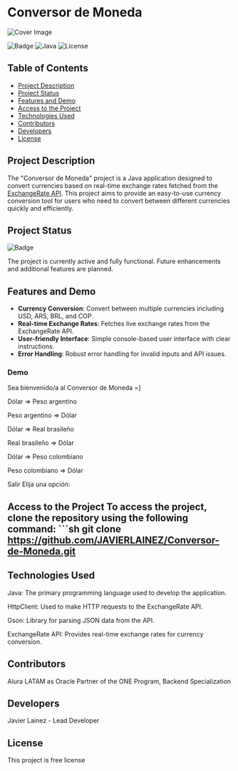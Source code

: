 # Conversor de Moneda

![Cover Image](https://your-image-url.com)

![Badge](https://img.shields.io/badge/Status-Active-green) ![Java](https://img.shields.io/badge/Java-17-brightgreen) ![License](https://img.shields.io/badge/License-MIT-blue)

## Table of Contents

- [Project Description](#project-description)
- [Project Status](#project-status)
- [Features and Demo](#features-and-demo)
- [Access to the Project](#access-to-the-project)
- [Technologies Used](#technologies-used)
- [Contributors](#contributors)
- [Developers](#developers)
- [License](#license)

## Project Description

The "Conversor de Moneda" project is a Java application designed to convert currencies based on real-time exchange rates fetched from the [ExchangeRate API](https://www.exchangerate-api.com/). This project aims to provide an easy-to-use currency conversion tool for users who need to convert between different currencies quickly and efficiently.

## Project Status

![Badge](https://img.shields.io/badge/Status-Active-green)

The project is currently active and fully functional. Future enhancements and additional features are planned.

## Features and Demo

- **Currency Conversion**: Convert between multiple currencies including USD, ARS, BRL, and COP.
- **Real-time Exchange Rates**: Fetches live exchange rates from the ExchangeRate API.
- **User-friendly Interface**: Simple console-based user interface with clear instructions.
- **Error Handling**: Robust error handling for invalid inputs and API issues.

### Demo
Sea bienvenido/a al Conversor de Moneda =]

Dólar => Peso argentino

Peso argentino => Dólar

Dólar => Real brasileño

Real brasileño => Dólar

Dólar => Peso colombiano

Peso colombiano => Dólar

Salir Elija una opción:

## Access to the Project To access the project, clone the repository using the following command: ```sh git clone https://github.com/JAVIERLAINEZ/Conversor-de-Moneda.git

## Technologies Used
Java: The primary programming language used to develop the application.

HttpClient: Used to make HTTP requests to the ExchangeRate API.

Gson: Library for parsing JSON data from the API.

ExchangeRate API: Provides real-time exchange rates for currency conversion.

## Contributors
Alura LATAM as Oracle Partner of the ONE Program, Backend Specialization 

## Developers
Javier Lainez - Lead Developer

## License
This project is free license
